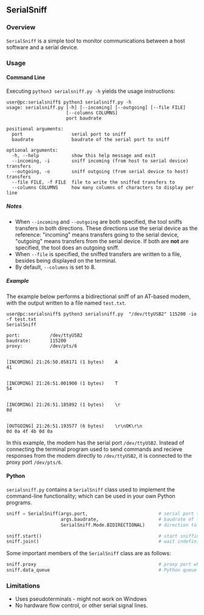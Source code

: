 ## SerialSniff

### Overview

`SerialSniff` is a simple tool to monitor communications between a host software and a serial device.


### Usage

#### Command Line

Executing `python3 serialsniff.py -h` yields the usage instructions:

```
user@pc:serialsniff$ python3 serialsniff.py -h
usage: serialsniff.py [-h] [--incoming] [--outgoing] [--file FILE]
                      [--columns COLUMNS]
                      port baudrate

positional arguments:
  port                  serial port to sniff
  baudrate              baudrate of the serial port to sniff

optional arguments:
  -h, --help            show this help message and exit
  --incoming, -i        sniff incoming (from host to serial device) transfers
  --outgoing, -o        sniff outgoing (from serial device to host) transfers
  --file FILE, -f FILE  file to write the sniffed transfers to
  --columns COLUMNS     how many columns of characters to display per line
```
##### Notes

- When `--incoming` and `--outgoing` are both specified, the tool sniffs transfers in both directions. These directions use the serial device as the reference: "incoming" means transfers going to the serial device, "outgoing" means transfers from the serial device. If both are **not** are specified, the tool does an outgoing sniff.
- When `--file` is specified, the sniffed transfers are written to a file, besides being displayed on the terminal.
- By default, `--columns` is set to 8.

##### Example

The example below performs a bidirectional sniff of an AT-based modem, with the output written to a file named `test.txt`.

```
user@pc:serialsniff$ python3 serialsniff.py  "/dev/ttyUSB2" 115200 -io -f test.txt
SerialSniff

port:           /dev/ttyUSB2
baudrate:       115200
proxy:          /dev/pts/6


[INCOMING] 21:26:50.858171 (1 bytes)    A                                41


[INCOMING] 21:26:51.001900 (1 bytes)    T                                54


[INCOMING] 21:26:51.185892 (1 bytes)    \r                               0d


[OUTGOING] 21:26:51.193577 (6 bytes)    \r\nOK\r\n                       0d 0a 4f 4b 0d 0a

```

In this example, the modem has the serial port `/dev/ttyUSB2`. Instead of connecting the terminal program used to send commands and recieve
responses from the modem directly to `/dev/ttyUSB2`, it is connected to the proxy port `/dev/pts/6`.

#### Python

`serialsniff.py` contains a `SerialSniff` class used to implement the command-line functionality; which can be used in your own Python programs.

```python
sniff = SerialSniff(args.port,                          # serial port to sniff
                    args.baudrate,                      # baudrate of the serial port to sniff
                    SerialSniff.Mode.BIDIRECTIONAL)     # direction to sniff

sniff.start()                                           # start sniffing
sniff.join()                                            # wait indefinitely
```

Some important members of the `SerialSniff` class are as follows:

```python
sniff.proxy                                             # proxy port where the host program should be connected instead
sniff.data_queue                                        # Python queue where incoming/outgoing data is put whenever available
```

### Limitations

- Uses pseudoterminals - might not work on Windows
- No hardware flow control, or other serial signal lines.
